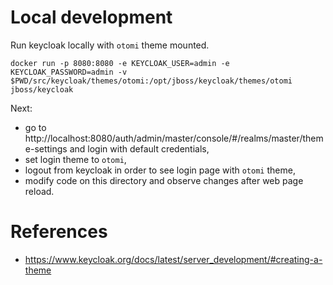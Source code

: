 # Local development

Run keycloak locally with `otomi` theme mounted.
```
docker run -p 8080:8080 -e KEYCLOAK_USER=admin -e KEYCLOAK_PASSWORD=admin -v $PWD/src/keycloak/themes/otomi:/opt/jboss/keycloak/themes/otomi jboss/keycloak
```
Next:
- go to http://localhost:8080/auth/admin/master/console/#/realms/master/theme-settings and login with default credentials,
- set login theme to `otomi`,
- logout from keycloak in order to see login page with `otomi` theme,
- modify code on this directory and observe changes after web page reload.

# References
- https://www.keycloak.org/docs/latest/server_development/#creating-a-theme
